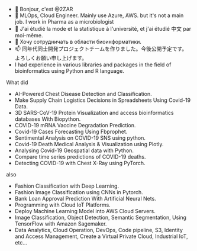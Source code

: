 - 👋 Bonjour, c'est @2ZAR 
- 👀 MLOps, Cloud Engineer. Mainly use Azure, AWS. but it's not a main job. I work in Pharma as a microbiologist
- 🌱 J'ai étudié la mode et la statistique à l'université, et j'ai étudié 中文 par moi-même.
- 💞️ Хочу сотрудничать в области биоинформатики.
- 📫 同年代同士開発プロジェクトチームを作りました。今後公開予定です。 よろしくお願い申し上げます。
- I had experience in various libraries and packages in the field of bioinformatics using Python and R language.

What did
- AI-Powered Chest Disease Detection and Classification.
- Make Supply Chain Logistics Decisions in Spreadsheets Using Covid-19 Data.
- 3D SARS-CoV-19 Protein Visualization and access bioinformatics databases With Biopython.
- COVID-19 mRNA Vaccine Degradation Prediction.
- Covid-19 Cases Forecasting Using Fbprophet.
- Sentimental Analysis on COVID-19 SNS using python.
- Covid-19 Death Medical Analysis & Visualization using Plotly.
- Analysing Covid-19 Geospatial data with Python.
- Compare time series predictions of COVID-19 deaths.
- Detecting COVID-19 with Chest X-Ray using PyTorch.

also

- Fashion Classification with Deep Learning.
- Fashion Image Classification using CNNs in Pytorch.
- Bank Loan Approval Prediction With Artificial Neural Nets.
- Programming with Cloud IoT Platforms.
- Deploy Machine Learning Model into AWS Cloud Servers.
- Image Classification, Object Detection, Semantic Segmentation, Using TensorFlow with Amazon Sagemaker.
- Data Analytics, Cloud Operation, DevOps, Code pipeline, S3, Identity and Access Management, Create a Virtual Private Cloud, Industrial IoT, etc...

<!---
2ZAR/2ZAR is a ✨ special ✨ repository because its `README.md` (this file) appears on your GitHub profile.
You can click the Preview link to take a look at your changes.
---> 
